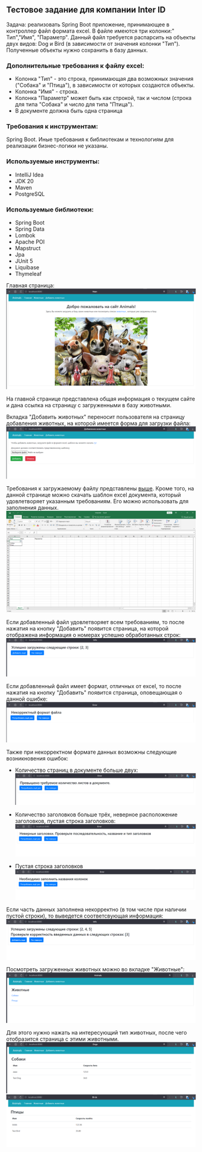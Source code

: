 ## Тестовое задание для компании Inter ID

Задача: реализовать Spring Boot приложение, принимающее в контроллер файл формата excel. В файле имеются три колонки:"
Тип","Имя", "Параметр". Данный файл требуется распарсить на объекты двух видов: Dog и Bird (в зависимости от значения
колонки "Тип"). Полученные объекты нужно сохранить в базу данных.

### Дополнительные требования к файлу excel:

+ Колонка "Тип" - это строка, принимающая два возможных значения ("Собака" и "Птица"), в зависимости от которых
  создаются объекты.
+ Колонка "Имя" - строка.
+ Колонка "Параметр" может быть как строкой, так и числом (строка для типа "Собака" и число для типа "Птица").
+ В документе должна быть одна страница

### Требования к инструментам:

Spring Boot. Иные требования к библиотекам и технологиям для реализации бизнес-логики не указаны.

### Используемые инструменты:

+ IntelliJ Idea
+ JDK 20
+ Maven
+ PostgreSQL

### Используемые библиотеки:

+ Spring Boot
+ Spring Data
+ Lombok
+ Apache POI
+ Mapstruct
+ Jpa
+ JUnit 5
+ Liquibase
+ Thymeleaf

Главная страница:
![ScreenShot](images/0_main_page.png)

На главной странице представлена общая информация о текущем сайте и дана ссылка на страницу с загруженными в базу
животными.

Вкладка "Добавить животных" переносит пользователя на страницу добавления животных, на которой имеется форма для
загрузки файла:
![ScreenShot](images/1_0_import_page.png)

Требования к загружаемому файлу представлены [выше](#Дополнительные-требования-к-файлу-excel). Кроме того, на данной
странице можно скачать шаблон excel документа, который удовлетворяет указанным требованиям. Его можно использовать для
заполнения данных.
![ScreenShot](images/1_1_template.png)

Если добавленный файл удовлетворяет всем требованиям, то после нажатия на кнопку "Добавить" появится страница, на
которой отображена информация о номерах успешно обработанных строк:
![ScreenShot](images/2_success.png)

Если добавленный файл имеет формат, отличных от excel, то после нажатия на кнопку "Добавить" появится страница,
оповещающая о данной ошибке:
![ScreenShot](images/3_1_invalidDocFormat.png)

Также при некорректном формате данных возможны следующие возникновения ошибок:

+ Количество страниц в документе больше двух:
  ![ScreenShot](images/3_2_invalid_number_of_sheets.png)

+ Количество заголовков больше трёх, неверное расположение заголовков, пустая строка заголовков:
  ![ScreenShot](images/3_3_invalid_headers.png)

+ Пустая строка заголовков
  ![ScreenShot](images/3_4_empty_header.png)

Если часть данных заполнена некорректно (в том числе при наличии пустой строки), то выведется соответсвующая информация:
![ScreenShot](images/3_5_invalid_cell_data.png)

Посмотреть загруженных животных можно во вкладке "Животные":
![ScreenShot](images/4_0_animals.png)

Для этого нужно нажать на интересующий тип животных, после чего отобразится страница с этими животными.
![ScreenShot](images/4_1_dogs.png)
![ScreenShot](images/4_2_birds.png)
